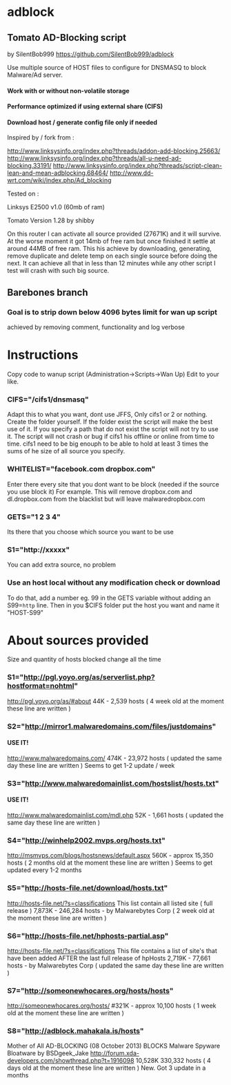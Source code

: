 adblock
=======
##  Tomato AD-Blocking script
by SilentBob999 https://github.com/SilentBob999/adblock


Use multiple source of HOST files to configure for DNSMASQ to block Malware/Ad server.

#### Work with or without non-volatile storage

#### Performance optimized if using external share (CIFS)

#### Download host / generate config file only if needed


Inspired by / fork from :

  http://www.linksysinfo.org/index.php?threads/addon-add-blocking.25663/
  http://www.linksysinfo.org/index.php?threads/all-u-need-ad-blocking.33191/
  http://www.linksysinfo.org/index.php?threads/script-clean-lean-and-mean-adblocking.68464/
  http://www.dd-wrt.com/wiki/index.php/Ad_blocking


Tested on :

  Linksys E2500 v1.0 (60mb of ram)
  
  Tomato Version 1.28 by shibby
  
  On this router I can activate all source provided (27671K) and it will survive. 
  At the worse moment it got 14mb of free ram but once finished it settle at around 44MB of free ram. 
  This his achieve by downloading, generating, remove duplicate and delete temp on each single source before doing the next. 
  It can achieve all that in less than 12 minutes while any other script I test will crash with such big source.
  
 
## Barebones branch
### Goal is to strip down below 4096 bytes limit for wan up script
achieved by removing comment, functionality and log verbose





# Instructions
Copy code to wanup script (Administration->Scripts->Wan Up)
Edit to your like.

### CIFS="/cifs1/dnsmasq" 
 Adapt this to what you want, dont use JFFS, Only cifs1 or 2 or nothing.
 Create the folder yourself.
 If the folder exist the script will make the best use of it.
 If you specify a path that do not exist the script will not try to use it.
 The script will not crash or bug if cifs1 his offline or online from time to time.
 cifs1 need to be big enouph to be able to hold at least 3 times the sums of he size of all source you specify.
 
### WHITELIST="facebook.com dropbox.com"
 Enter there every site that you dont want to be block (needed if the source you use block it)
 For example. This will remove dropbox.com and dl.dropbox.com from the blacklist but will leave malwaredropbox.com 
 
### GETS="1 2 3 4"
 Its there that you choose which source you want to be use

### S1="http://xxxxx"  
 You can add extra source, no problem

### Use an host local without any modification check or download
  To do that, add a number eg. 99 in the GETS variable without adding an S99=`http` line.
  Then in you $CIFS folder put the host you want and name it "HOST-S99"
  
# About sources provided
Size and quantity of hosts blocked change all the time
### S1="http://pgl.yoyo.org/as/serverlist.php?hostformat=nohtml" 
http://pgl.yoyo.org/as/#about
44K - 2,539 hosts
( 4 week old at the moment these line are written )

### S2="http://mirror1.malwaredomains.com/files/justdomains" 
#### USE IT!
http://www.malwaredomains.com/
474K - 23,972 hosts
( updated the same day these line are written ) Seems to get 1-2 update / week

### S3="http://www.malwaredomainlist.com/hostslist/hosts.txt" 
#### USE IT!
http://www.malwaredomainlist.com/mdl.php
52K - 1,661 hosts
( updated the same day these line are written )

### S4="http://winhelp2002.mvps.org/hosts.txt" 
http://msmvps.com/blogs/hostsnews/default.aspx
560K - approx 15,350 hosts
( 2 months old at the moment these line are written ) Seems to get updated every 1-2 months

### S5="http://hosts-file.net/download/hosts.txt" 
http://hosts-file.net/?s=classifications
This list contain all listed site ( full release )
7,873K - 246,284 hosts - by Malwarebytes Corp
( 2 week old at the moment these line are written )

### S6="http://hosts-file.net/hphosts-partial.asp" 
http://hosts-file.net/?s=classifications
This file contains a list of site's that have been added AFTER the last full release of hpHosts
2,719K - 77,661 hosts - by Malwarebytes Corp
( updated the same day these line are written )

### S7="http://someonewhocares.org/hosts/hosts" 
http://someonewhocares.org/hosts/
#321K - approx 10,100 hosts
( 1 week old at the moment these line are written )

### S8="http://adblock.mahakala.is/hosts" 
Mother of All AD-BLOCKING (08 October 2013) BLOCKS Malware Spyware Bloatware by BSDgeek_Jake
http://forum.xda-developers.com/showthread.php?t=1916098
10,528K  330,332 hosts
( 4 days old at the moment these line are written ) New. Got 3 update in a months


